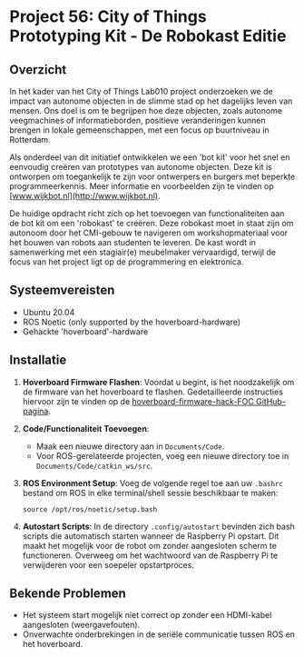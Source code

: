 # Project 56: City of Things Prototyping Kit - De Robokast Editie

## Overzicht

In het kader van het City of Things Lab010 project onderzoeken we de impact van autonome objecten in de slimme stad op het dagelijks leven van mensen. Ons doel is om te begrijpen hoe deze objecten, zoals autonome veegmachines of informatieborden, positieve veranderingen kunnen brengen in lokale gemeenschappen, met een focus op buurtniveau in Rotterdam.

Als onderdeel van dit initiatief ontwikkelen we een 'bot kit' voor het snel en eenvoudig creëren van prototypes van autonome objecten. Deze kit is ontworpen om toegankelijk te zijn voor ontwerpers en burgers met beperkte programmeerkennis. Meer informatie en voorbeelden zijn te vinden op [www.wijkbot.nl](http://www.wijkbot.nl).

De huidige opdracht richt zich op het toevoegen van functionaliteiten aan de bot kit om een 'robokast' te creëren. Deze robokast moet in staat zijn om autonoom door het CMI-gebouw te navigeren om workshopmateriaal voor het bouwen van robots aan studenten te leveren. De kast wordt in samenwerking met een stagiair(e) meubelmaker vervaardigd, terwijl de focus van het project ligt op de programmering en elektronica.

## Systeemvereisten

- Ubuntu 20.04
- ROS Noetic (only supported by the hoverboard-hardware)
- Gehackte 'hoverboard'-hardware

## Installatie

1. **Hoverboard Firmware Flashen**: Voordat u begint, is het noodzakelijk om de firmware van het hoverboard te flashen. Gedetailleerde instructies hiervoor zijn te vinden op de [hoverboard-firmware-hack-FOC GitHub-pagina](https://github.com/EFeru/hoverboard-firmware-hack-FOC).

2. **Code/Functionaliteit Toevoegen**:
   - Maak een nieuwe directory aan in `Documents/Code`.
   - Voor ROS-gerelateerde projecten, voeg een nieuwe directory toe in `Documents/Code/catkin_ws/src`.

3. **ROS Environment Setup**: Voeg de volgende regel toe aan uw `.bashrc` bestand om ROS in elke terminal/shell sessie beschikbaar te maken:
   ```
   source /opt/ros/noetic/setup.bash
   ```
   
4. **Autostart Scripts**: In de directory `.config/autostart` bevinden zich bash scripts die automatisch starten wanneer de Raspberry Pi opstart. Dit maakt het mogelijk voor de robot om zonder aangesloten scherm te functioneren. Overweeg om het wachtwoord van de Raspberry Pi te verwijderen voor een soepeler opstartproces.

## Bekende Problemen

- Het systeem start mogelijk niet correct op zonder een HDMI-kabel aangesloten (weergavefouten).
- Onverwachte onderbrekingen in de seriële communicatie tussen ROS en het hoverboard.
